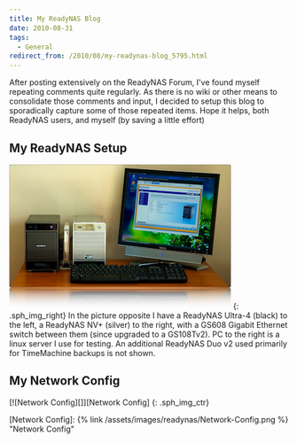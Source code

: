 ```yaml
---
title: My ReadyNAS Blog
date: 2010-08-31
tags:
  - General
redirect_from: /2010/08/my-readynas-blog_5795.html
---
```


After posting extensively on the ReadyNAS Forum, I've found myself repeating comments quite regularly. As there is no wiki or other means to consolidate those comments and input, I decided to setup this blog to sporadically capture some of those repeated items. Hope it helps, both ReadyNAS users, and myself (by saving a little effort)

## My ReadyNAS Setup

![ReadyNAS][]
{: .sph_img_right}
In the picture opposite I have a ReadyNAS Ultra-4 (black) to the left, a ReadyNAS NV+ (silver) to the right, with a GS608 Gigabit Ethernet switch between them (since upgraded to a GS108Tv2). PC to the right is a linux server I use for testing. An additional ReadyNAS Duo v2 used primarily for TimeMachine backups is not shown.

## My Network Config

[![Network Config][]][Network Config]
{: .sph_img_ctr}

[ReadyNAS]:       /assets/images/readynas/readynas.png
                  "My ReadyNAS Devices"

[Network Config]: {% link /assets/images/readynas/Network-Config.png %}
                  "Network Config"


